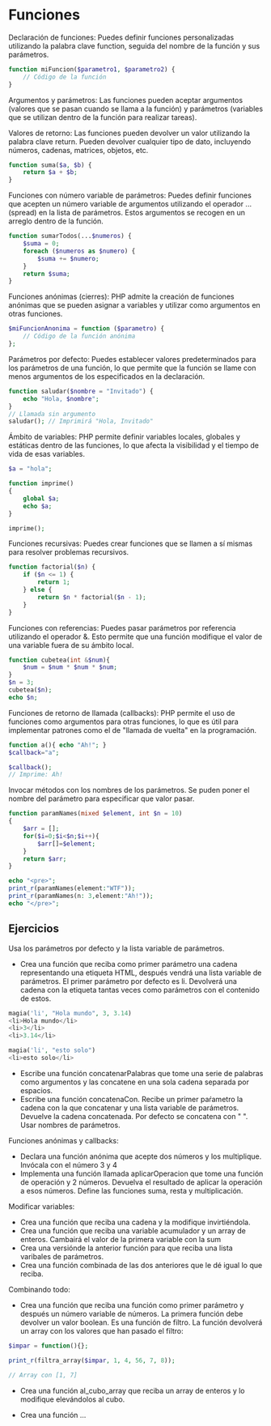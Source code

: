 # Funciones

Declaración de funciones: Puedes definir funciones personalizadas utilizando la palabra clave function, seguida del nombre de la función y sus parámetros.

```php
function miFuncion($parametro1, $parametro2) {
    // Código de la función
}
```

Argumentos y parámetros: Las funciones pueden aceptar argumentos (valores que se pasan cuando se llama a la función) y parámetros (variables que se utilizan dentro de la función para realizar tareas).

Valores de retorno: Las funciones pueden devolver un valor utilizando la palabra clave return. Pueden devolver cualquier tipo de dato, incluyendo números, cadenas, matrices, objetos, etc.

```php
function suma($a, $b) {
    return $a + $b;
}
```

Funciones con número variable de parámetros: Puedes definir funciones que acepten un número variable de argumentos utilizando el operador ... (spread) en la lista de parámetros. Estos argumentos se recogen en un arreglo dentro de la función.

```php
function sumarTodos(...$numeros) {
    $suma = 0;
    foreach ($numeros as $numero) {
        $suma += $numero;
    }
    return $suma;
}
```


Funciones anónimas (cierres): PHP admite la creación de funciones anónimas que se pueden asignar a variables y utilizar como argumentos en otras funciones.

```php
$miFuncionAnonima = function ($parametro) {
    // Código de la función anónima
};
```

Parámetros por defecto: Puedes establecer valores predeterminados para los parámetros de una función, lo que permite que la función se llame con menos argumentos de los especificados en la declaración.

```php
function saludar($nombre = "Invitado") {
    echo "Hola, $nombre";
}
// Llamada sin argumento
saludar(); // Imprimirá "Hola, Invitado"
```

Ámbito de variables: PHP permite definir variables locales, globales y estáticas dentro de las funciones, lo que afecta la visibilidad y el tiempo de vida de esas variables.

```php
$a = "hola";

function imprime() 
{
    global $a;
    echo $a;
}

imprime();
```

Funciones recursivas: Puedes crear funciones que se llamen a sí mismas para resolver problemas recursivos.

```php
function factorial($n) {
    if ($n <= 1) {
        return 1;
    } else {
        return $n * factorial($n - 1);
    }
}
```

Funciones con referencias: Puedes pasar parámetros por referencia utilizando el operador &. Esto permite que una función modifique el valor de una variable fuera de su ámbito local.

```php
function cubetea(int &$num){
    $num = $num * $num * $num;
}
$n = 3;
cubetea($n);
echo $n;
```

Funciones de retorno de llamada (callbacks): PHP permite el uso de funciones como argumentos para otras funciones, lo que es útil para implementar patrones como el de "llamada de vuelta" en la programación.

```php
function a(){ echo "Ah!"; }
$callback="a";

$callback();
// Imprime: Ah!
```

Invocar métodos con los nombres de los parámetros. Se puden poner el nombre del parámetro para especificar que valor pasar.

```php
function paramNames(mixed $element, int $n = 10)
{
    $arr = [];
    for($i=0;$i<$n;$i++){
        $arr[]=$element;
    }
    return $arr;
}

echo "<pre>";
print_r(paramNames(element:"WTF"));
print_r(paramNames(n: 3,element:"Ah!"));
echo "</pre>";
```

## Ejercicios

Usa los parámetros por defecto y la lista variable de parámetros.

- Crea una función que reciba como primer parámetro una cadena representando una etiqueta HTML, después vendrá una lista variable de parámetros. El primer parámetro por defecto es li. Devolverá una cadena con la etiqueta tantas veces como parámetros con el contenido de estos.
```php
magia('li', "Hola mundo", 3, 3.14)
<li>Hola mundo</li>
<li>3</li>
<li>3.14</li>

magia('li', "esto solo")
<li>esto solo</li>
```
- Escribe una función concatenarPalabras que tome una serie de palabras como argumentos y las concatene en una sola cadena separada por espacios.
- Escribe una función concatenaCon. Recibe un primer paŕametro la cadena con la que concatenar y una lista variable de parámetros. Devuelve la cadena concatenada. Por defecto se concatena con " ". Usar nombres de parámetros.



Funciones anónimas y callbacks:

- Declara una función anónima que acepte dos números y los multiplique. Invócala con el número 3 y 4
- Implementa una función llamada aplicarOperacion que tome una función de operación y 2 números. Devuelva el resultado de aplicar la operación a esos números. Define las funciones suma, resta y multiplicación.


Modificar variables:

- Crea una función que reciba una cadena y la modifique invirtiéndola.
- Crea una función que reciba una variable acumulador y un array de enteros. Cambairá el valor de la primera variable con la sum
- Crea una versiónde la anterior función para que reciba una lista varibales de parámetros.
- Crea una función combinada de las dos anteriores que le dé igual lo que reciba.




Combinando todo:

- Crea una función que reciba una función como primer parámetro y después un número variable de números. La primera función debe devolver un valor boolean. Es una función de filtro. La función devolverá un array con los valores que han pasado el filtro:

```php
$impar = function(){};

print_r(filtra_array($impar, 1, 4, 56, 7, 8));

// Array con [1, 7]
```

- Crea una función al_cubo_array que reciba un array de enteros y lo modifique elevándolos al cubo.

- Crea una función ...